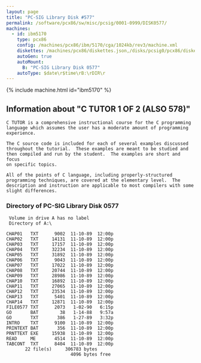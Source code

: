 ```yaml
---
layout: page
title: "PC-SIG Library Disk #577"
permalink: /software/pcx86/sw/misc/pcsig/0001-0999/DISK0577/
machines:
  - id: ibm5170
    type: pcx86
    config: /machines/pcx86/ibm/5170/cga/1024kb/rev3/machine.xml
    diskettes: /machines/pcx86/diskettes.json,/disks/pcsig0/pcx86/diskettes.json
    autoGen: true
    autoMount:
      B: "PC-SIG Library Disk 0577"
    autoType: $date\r$time\rB:\rDIR\r
---
```


{% include machine.html id="ibm5170" %}

## Information about "C TUTOR 1 OF 2 (ALSO 578)"

    C TUTOR is a comprehensive instructional course for the C programming
    language which assumes the user has a moderate amount of programming
    experience.
    
    The C source code is included for each of several examples discussed
    throughout the tutorial.  These examples are meant to be studied and
    then compiled and run by the student.  The examples are short and focus
    on specific topics.
    
    All of the points of C language, including properly-structured
    programming techniques, are covered at the elementary level.  The
    description and instruction are applicable to most compilers with some
    slight differences.

### Directory of PC-SIG Library Disk 0577

     Volume in drive A has no label
     Directory of A:\

    CHAP01   TXT      9002  11-10-89  12:00p
    CHAP02   TXT     14131  11-10-89  12:00p
    CHAP03   TXT     17157  11-10-89  12:00p
    CHAP04   TXT     32234  11-10-89  12:00p
    CHAP05   TXT     31892  11-10-89  12:00p
    CHAP06   TXT      9043  11-10-89  12:00p
    CHAP07   TXT     17022  11-10-89  12:00p
    CHAP08   TXT     20744  11-10-89  12:00p
    CHAP09   TXT     28986  11-10-89  12:00p
    CHAP10   TXT     16892  11-10-89  12:00p
    CHAP11   TXT     27065  11-10-89  12:00p
    CHAP12   TXT     23534  11-10-89  12:00p
    CHAP13   TXT      5401  11-10-89  12:00p
    CHAP14   TXT     12871  11-10-89  12:00p
    FILE0577 TXT      2073   1-02-90   6:15p
    GO       BAT        38   1-14-88   9:57a
    GO       TXT       386   1-27-89   3:32p
    INTRO    TXT      9100  11-10-89  12:00p
    PRINTEXT BAT       356  11-10-89  12:00p
    PRNTTEXT EXE     15938  11-10-89  12:00p
    READ     ME       4514  11-10-89  12:00p
    TABCONT  TXT      8404  11-10-89  12:00p
           22 file(s)     306783 bytes
                            4096 bytes free
